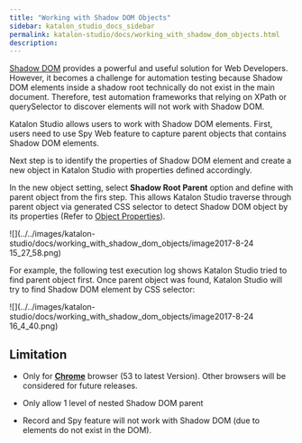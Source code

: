 ```yaml
---
title: "Working with Shadow DOM Objects" 
sidebar: katalon_studio_docs_sidebar
permalink: katalon-studio/docs/working_with_shadow_dom_objects.html 
description: 
---
```

[Shadow DOM](https://developer.mozilla.org/en-US/docs/Web/Web_Components/Shadow_DOM) provides a powerful and useful solution for Web Developers. However, it becomes a challenge for automation testing because Shadow DOM elements inside a shadow root technically do not exist in the main document. Therefore, test automation frameworks that relying on XPath or querySelector to discover elements will not work with Shadow DOM.

Katalon Studio allows users to work with Shadow DOM elements. First, users need to use Spy Web feature to capture parent objects that contains Shadow DOM elements.

Next step is to identify the properties of Shadow DOM element and create a new object in Katalon Studio with properties defined accordingly.

In the new object setting, select **Shadow Root Parent** option and define with parent object from the firs step. This allows Katalon Studio traverse through parent object via generated CSS selector to detect Shadow DOM object by its properties (Refer to [Object Properties](https://docs.katalon.com/display/KD/Manage+Test+Object#ManageTestObject-Propertiesusedfordetectingobject)).

![](../../images/katalon-studio/docs/working_with_shadow_dom_objects/image2017-8-24 15_27_58.png)

For example, the following test execution log shows Katalon Studio tried to find parent object first. Once parent object was found, Katalon Studio will try to find Shadow DOM element by CSS selector:

![](../../images/katalon-studio/docs/working_with_shadow_dom_objects/image2017-8-24 16_4_40.png)

Limitation
----------

*   Only for **[Chrome](http://caniuse.com/#feat=shadowdom)** browser (53 to latest Version). Other browsers will be considered for future releases.
*   Only allow 1 level of nested Shadow DOM parent
    
*   Record and Spy feature will not work with Shadow DOM (due to elements do not exist in the DOM).